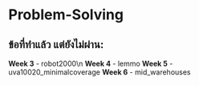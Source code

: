 # Problem-Solving

## ข้อที่ทำแล้ว แต่ยังไม่ผ่าน:
  **Week 3**
    - robot2000\n
  **Week 4**
    - lemmo
  **Week 5**
    - uva10020_minimalcoverage
  **Week 6**
    - mid_warehouses
